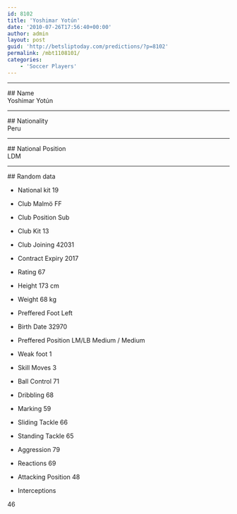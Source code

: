 ```yaml
---
id: 8102
title: 'Yoshimar Yotún'
date: '2010-07-26T17:56:40+00:00'
author: admin
layout: post
guid: 'http://betsliptoday.com/predictions/?p=8102'
permalink: /mbt1108101/
categories:
    - 'Soccer Players'
---
```


- - - - - -

\## Name  
 Yoshimar Yotún

- - - - - -

\## Nationality  
 Peru

- - - - - -

\## National Position  
 LDM

- - - - - -

\## Random data

- National kit
 19

- Club
 Malmö FF

- Club Position
 Sub

- Club Kit
 13

- Club Joining
 42031

- Contract Expiry
 2017

- Rating
 67

- Height
 173 cm

- Weight
 68 kg

- Preffered Foot
 Left

- Birth Date
 32970

- Preffered Position
 LM/LB Medium / Medium

- Weak foot
 1

- Skill Moves
 3

- Ball Control
 71

- Dribbling
 68

- Marking
 59

- Sliding Tackle
 66

- Standing Tackle
 65

- Aggression
 79

- Reactions
 69

- Attacking Position
 48

- Interceptions

 46